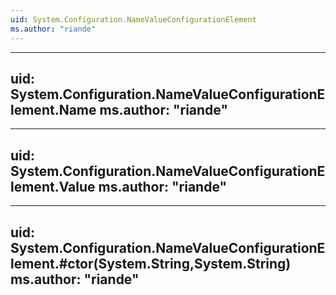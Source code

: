 ```yaml
---
uid: System.Configuration.NameValueConfigurationElement
ms.author: "riande"
---
```


---
uid: System.Configuration.NameValueConfigurationElement.Name
ms.author: "riande"
---

---
uid: System.Configuration.NameValueConfigurationElement.Value
ms.author: "riande"
---

---
uid: System.Configuration.NameValueConfigurationElement.#ctor(System.String,System.String)
ms.author: "riande"
---
